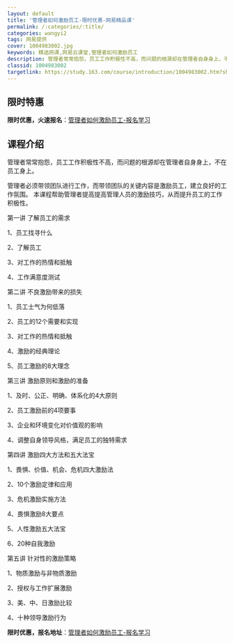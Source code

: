 ```yaml
---
layout: default
title: '管理者如何激励员工-限时优惠-网易精品课'
permalink: /:categories/:title/
categories: wangyi2
tags: 网易提供
cover: 1004983002.jpg
keywords: 精选网课,网易云课堂,管理者如何激励员工
description: 管理者常常抱怨，员工工作积极性不高，而问题的根源却在管理者自身身上，不在员工身上。管理者必须带领团队进行工作，而带领团队
classid: 1004983002
targetlink: https://study.163.com/course/introduction/1004983002.htm?share=1&shareId=1025206652&utm_campaign=share&utm_medium=iphoneShare&utm_source=&utm_u=1025206652
---
```


## 限时特惠

**限时优惠，火速报名**：[管理者如何激励员工-报名学习](https://study.163.com/course/introduction/1004983002.htm?share=1&shareId=1025206652&utm_campaign=share&utm_medium=iphoneShare&utm_source=&utm_u=1025206652)

## 课程介绍

管理者常常抱怨，员工工作积极性不高，而问题的根源却在管理者自身身上，不在员工身上。

管理者必须带领团队进行工作，而带领团队的关键内容是激励员工，建立良好的工作氛围。 本课程帮助管理者提高提高管理人员的激励技巧，从而提升员工的工作积极性。

   

第一讲 了解员工的需求

1、员工找寻什么

2、了解员工

3、对工作的热情和抵触

4、工作满意度测试

第二讲 不良激励带来的损失

1、员工士气为何低落

2、员工的12个需要和实现

 3、对工作的热情和抵触

4、激励的经典理论

 5、员工激励的8大理念

第三讲 激励原则和激励的准备

1、及时、公正、明确、体系化的4大原则

2、员工激励前的4项要事

3、企业和环境变化对价值观的影响

4、调整自身领导风格，满足员工的独特需求

第四讲  激励四大方法和五大法宝

1、畏惧、价值、机会、危机四大激励法

2、10个激励定律和应用

3、危机激励实施方法

4、畏惧激励8大要点

5、人性激励五大法宝

6、20种自我激励

第五讲 针对性的激励策略

1、物质激励与非物质激励

2、授权与工作扩展激励

3、美、中、日激励比较

4、十种领导激励行为

**限时优惠，报名地址**：[管理者如何激励员工-报名学习](https://study.163.com/course/introduction/1004983002.htm?share=1&shareId=1025206652&utm_campaign=share&utm_medium=iphoneShare&utm_source=&utm_u=1025206652)

